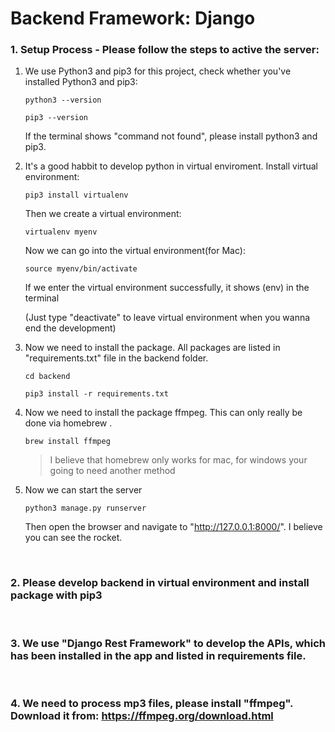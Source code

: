 # Backend Framework: Django
### 1. Setup Process - Please follow the steps to active the server:


1. We use Python3 and pip3 for this project, check whether you've installed Python3 and pip3:
      ```
      python3 --version
      ```
      ```
      pip3 --version
      ```
      If the terminal shows "command not found", please install python3 and pip3.


2. It's a good habbit to develop python in virtual enviroment. Install virtual environment:
      ```
      pip3 install virtualenv
      ```
      Then we create a virtual environment:
      ```
      virtualenv myenv
      ```
      Now we can go into the virtual environment(for Mac):
      ```
      source myenv/bin/activate
      ```
      If we enter the virtual environment successfully, it shows (env) in the terminal

      (Just type "deactivate" to leave virtual environment when you wanna end the development)

3. Now we need to install the package. All packages are listed in "requirements.txt" file in the backend folder.
      ```
      cd backend
      ```
      ```
      pip3 install -r requirements.txt
      ```
      
4.  Now we need to install the package ffmpeg. This can only really be done via homebrew .
       ```
      brew install ffmpeg 
      ```
      > I believe that homebrew only works for mac, for windows your going to need another method
      
5. Now we can start the server
      ```
      python3 manage.py runserver
      ```

      Then open the browser and navigate to "http://127.0.0.1:8000/". I believe you can see the rocket.

<br />

### 2. Please develop backend in virtual environment and install package with pip3     

<br />

### 3. We use "Django Rest Framework" to develop the APIs, which has been installed in the app and listed in requirements file.

<br />

### 4. We need to process mp3 files, please install "ffmpeg". Download it from: https://ffmpeg.org/download.html
 
